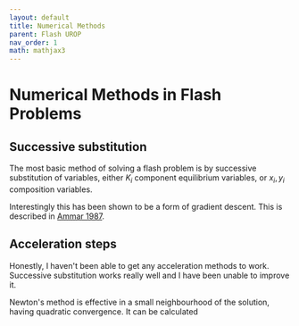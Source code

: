 ```yaml
---
layout: default
title: Numerical Methods 
parent: Flash UROP
nav_order: 1
math: mathjax3
---
```


# Numerical Methods in Flash Problems

## Successive substitution
The most basic method of solving a flash problem is by successive substitution of variables, either $K_i$ component equilibrium variables, or $x_i, y_i$ composition variables.

Interestingly this has been shown to be a form of gradient descent. This is described in [Ammar 1987](https://doi.org/10.1002/aic.690330606).

## Acceleration steps
Honestly, I haven't been able to get any acceleration methods to work. Successive substitution works really well and I have been unable to improve it. 

Newton's method is effective in a small neighbourhood of the solution, having quadratic convergence. It can be calculated 

